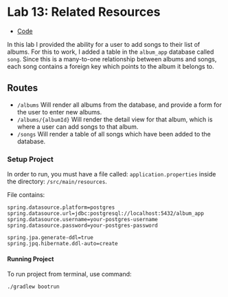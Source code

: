 # Lab 13: Related Resources

* [Code](../src/main/java)

In this lab I provided the ability for a user to add songs to their list of albums.  For this to work, I added a table in the ```album_app``` database called ```song```.  Since this is a many-to-one relationship between albums and songs, each song contains a foreign key which points to the album it belongs to.

## Routes
* ```/albums```  Will render all albums from the database, and provide a form for the user to enter new albums.
* ```/albums/{albumId}``` Will render the detail view for that album, which is where a user can add songs to that album.
* ```/songs``` Will render a table of all songs which have been added to the database.

### Setup Project

In order to run, you must have a file called: ```application.properties``` inside the directory: ```/src/main/resources```.

File contains:

```
spring.datasource.platform=postgres
spring.datasource.url=jdbc:postgresql://localhost:5432/album_app
spring.datasource.username=your-postgres-username
spring.datasource.password=your-postgres-password

spring.jpa.generate-ddl=true
spring.jpq.hibernate.ddl-auto=create
```

#### Running Project

To run project from terminal, use command:

```./gradlew bootrun```
